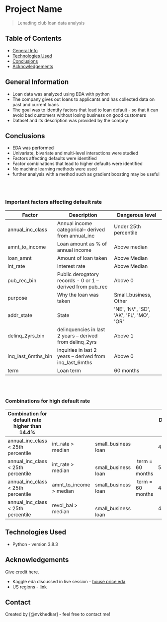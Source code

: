 # Project Name
> Lenading club loan data analysis


## Table of Contents
* [General Info](#general-information)
* [Technologies Used](#technologies-used)
* [Conclusions](#conclusions)
* [Acknowledgements](#acknowledgements)

<!-- You can include any other section that is pertinent to your problem -->

## General Information
- Loan data was analyzed using EDA with python
- The company gives out loans to applicants and has collected data on past and current loans
- The goal was to identify factors that lead to loan default - so that it can avoid bad customers without losing business on good customers
- Dataset and its description was provided by the compny

<!-- You don't have to answer all the questions - just the ones relevant to your project. -->

## Conclusions
- EDA was performed
- Univariate, bivariate and multi-level interactions were studied
- Factors affecting defaults were identified​
- Factor combinations that lead to higher defaults were identified
- No machine learning methods were used ​
- further analysis with a method such as gradient boosting may be useful
<br>
<br>

### Important factors affecting default rate  
|Factor|Description|Dangerous level|
|-------------|------------|-------------|
|annual_inc_class​|Annual income categorical– derived from annual_inc​|Under 25th percentile​|
|amnt_to_income​|Loan amount as % of annual income​|Above median​|
|loan_amnt​|Amount of loan taken​|Above Median​|
|int_rate​|Interest rate​|Above Median​|
|pub_rec_bin​|Public derogatory records - 0 or 1 – derived from pub_rec​|Above 0​|
|purpose​|Why the loan was taken​|Small_business, Other​|
|addr_state​|State​|'NE', 'NV', 'SD', 'AK', 'FL', 'MO', 'OR'​|
|delinq_2yrs_bin​|delinquencies in last 2 years – derived from delinq_2yrs​|Above 1​|
|inq_last_6mths_bin​|inquiries in last 2 years – derived from inq_last_6mths​|Above 0​|
|term​|Loan term​|60 months​|
  
<br>
<br>

### Combinations for high default rate
|Combination for default rate higher than 14.4%​||||Default rate​|
|------------|------------|------------|------------|------------|
|annual_inc_class < 25th percentile|​int_rate > median|small_business loan​||41.66%​|
|annual_inc_class < 25th percentile​|int_rate > median| ​ small_business loan| ​ term = 60 months​|54.43%​|
|annual_inc_class < 25th percentile ​| amnt_to_income > median | small_business loan|​  term = 60 months​|48.78%​|
|annual_inc_class < 25th percentile​ | revol_bal > median |​ small_business loan​||43.75%​|

<!-- You don't have to answer all the questions - just the ones relevant to your project. -->


## Technologies Used
- Python - version 3.8.3

<!-- As the libraries versions keep on changing, it is recommended to mention the version of library used in this project -->

## Acknowledgements
Give credit here.
- Kaggle eda discussed in live session - [house price eda](https://www.kaggle.com/ekami66/detailed-exploratory-data-analysis-with-python)
- US regions - [link](https://www.kaggle.com/omer2040/usa-states-to-region/version/1)



## Contact
Created by [@nvkhedkar] - feel free to contact me!


<!-- Optional -->
<!-- ## License -->
<!-- This project is open source and available under the [... License](). -->

<!-- You don't have to include all sections - just the one's relevant to your project -->